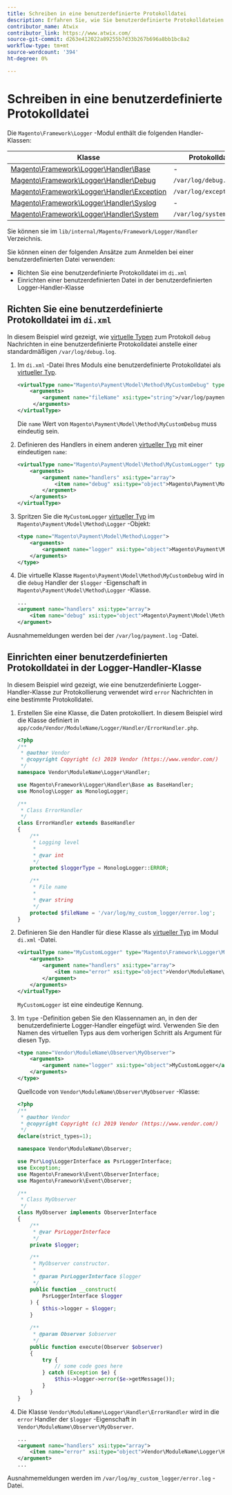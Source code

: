 ```yaml
---
title: Schreiben in eine benutzerdefinierte Protokolldatei
description: Erfahren Sie, wie Sie benutzerdefinierte Protokolldateien einrichten.
contributor_name: Atwix
contributor_link: https://www.atwix.com/
source-git-commit: d263e412022a89255b7d33b267b696a8bb1bc8a2
workflow-type: tm+mt
source-wordcount: '394'
ht-degree: 0%

---
```



# Schreiben in eine benutzerdefinierte Protokolldatei

Die `Magento\Framework\Logger` -Modul enthält die folgenden Handler-Klassen:

| Klasse | Protokolldatei |
| ----- | -------- |
| [Magento\Framework\Logger\Handler\Base][base] | - |
| [Magento\Framework\Logger\Handler\Debug][debug] | `/var/log/debug.log` |
| [Magento\Framework\Logger\Handler\Exception][exception] | `/var/log/exception.log` |
| [Magento\Framework\Logger\Handler\Syslog][syslog] | - |
| [Magento\Framework\Logger\Handler\System][system] | `/var/log/system.log` |

Sie können sie im `lib/internal/Magento/Framework/Logger/Handler` Verzeichnis.

Sie können einen der folgenden Ansätze zum Anmelden bei einer benutzerdefinierten Datei verwenden:

- Richten Sie eine benutzerdefinierte Protokolldatei im `di.xml`
- Einrichten einer benutzerdefinierten Datei in der benutzerdefinierten Logger-Handler-Klasse

## Richten Sie eine benutzerdefinierte Protokolldatei im `di.xml`

In diesem Beispiel wird gezeigt, wie [virtuelle Typen](https://developer.adobe.com/commerce/php/development/build/dependency-injection-file/#virtual-types) zum Protokoll `debug` Nachrichten in eine benutzerdefinierte Protokolldatei anstelle einer standardmäßigen `/var/log/debug.log`.

1. Im `di.xml` -Datei Ihres Moduls eine benutzerdefinierte Protokolldatei als [virtueller Typ](https://developer.adobe.com/commerce/php/development/build/dependency-injection-file/#virtual-types).

   ```xml
   <virtualType name="Magento\Payment\Model\Method\MyCustomDebug" type="Magento\Framework\Logger\Handler\Base">
       <arguments>
           <argument name="fileName" xsi:type="string">/var/log/payment.log</argument>
        </arguments>
   </virtualType>
   ```

   Die `name` Wert von `Magento\Payment\Model\Method\MyCustomDebug` muss eindeutig sein.

1. Definieren des Handlers in einem anderen [virtueller Typ](https://developer.adobe.com/commerce/php/development/build/dependency-injection-file/#virtual-types) mit einer eindeutigen `name`:

   ```xml
   <virtualType name="Magento\Payment\Model\Method\MyCustomLogger" type="Magento\Framework\Logger\Monolog">
       <arguments>
           <argument name="handlers" xsi:type="array">
               <item name="debug" xsi:type="object">Magento\Payment\Model\Method\MyCustomDebug</item>
           </argument>
       </arguments>
   </virtualType>
   ```

1. Spritzen Sie die `MyCustomLogger` [virtueller Typ](https://developer.adobe.com/commerce/php/development/build/dependency-injection-file/#virtual-types) im `Magento\Payment\Model\Method\Logger` -Objekt:

   ```xml
   <type name="Magento\Payment\Model\Method\Logger">
       <arguments>
           <argument name="logger" xsi:type="object">Magento\Payment\Model\Method\MyCustomLogger</argument>
       </arguments>
   </type>
   ```

1. Die virtuelle Klasse `Magento\Payment\Model\Method\MyCustomDebug` wird in die `debug` Handler der `$logger` -Eigenschaft in `Magento\Payment\Model\Method\Logger` -Klasse.

   ```xml
   ...
   <argument name="handlers" xsi:type="array">
       <item name="debug" xsi:type="object">Magento\Payment\Model\Method\MyCustomDebug</item>
   </argument>
   ```

Ausnahmemeldungen werden bei der `/var/log/payment.log` -Datei.

## Einrichten einer benutzerdefinierten Protokolldatei in der Logger-Handler-Klasse

In diesem Beispiel wird gezeigt, wie eine benutzerdefinierte Logger-Handler-Klasse zur Protokollierung verwendet wird `error` Nachrichten in eine bestimmte Protokolldatei.

1. Erstellen Sie eine Klasse, die Daten protokolliert. In diesem Beispiel wird die Klasse definiert in `app/code/Vendor/ModuleName/Logger/Handler/ErrorHandler.php`.

   ```php
   <?php
   /**
    * @author Vendor
    * @copyright Copyright (c) 2019 Vendor (https://www.vendor.com/)
    */
   namespace Vendor\ModuleName\Logger\Handler;
   
   use Magento\Framework\Logger\Handler\Base as BaseHandler;
   use Monolog\Logger as MonologLogger;
   
   /**
    * Class ErrorHandler
    */
   class ErrorHandler extends BaseHandler
   {
       /**
        * Logging level
        *
        * @var int
        */
       protected $loggerType = MonologLogger::ERROR;
   
       /**
        * File name
        *
        * @var string
        */
       protected $fileName = '/var/log/my_custom_logger/error.log';
   }
   ```

1. Definieren Sie den Handler für diese Klasse als [virtueller Typ](https://developer.adobe.com/commerce/php/development/build/dependency-injection-file/#virtual-types) im Modul `di.xml` -Datei.

   ```xml
   <virtualType name="MyCustomLogger" type="Magento\Framework\Logger\Monolog">
       <arguments>
           <argument name="handlers" xsi:type="array">
               <item name="error" xsi:type="object">Vendor\ModuleName\Logger\Handler\ErrorHandler</item>
           </argument>
       </arguments>
   </virtualType>
   ```

   `MyCustomLogger` ist eine eindeutige Kennung.

1. Im `type` -Definition geben Sie den Klassennamen an, in den der benutzerdefinierte Logger-Handler eingefügt wird. Verwenden Sie den Namen des virtuellen Typs aus dem vorherigen Schritt als Argument für diesen Typ.

   ```xml
   <type name="Vendor\ModuleName\Observer\MyObserver">
       <arguments>
           <argument name="logger" xsi:type="object">MyCustomLogger</argument>
       </arguments>
   </type>
   ```

   Quellcode von `Vendor\ModuleName\Observer\MyObserver` -Klasse:

   ```php
   <?php
   /**
    * @author Vendor
    * @copyright Copyright (c) 2019 Vendor (https://www.vendor.com/)
    */
   declare(strict_types=1);
   
   namespace Vendor\ModuleName\Observer;
   
   use Psr\Log\LoggerInterface as PsrLoggerInterface;
   use Exception;
   use Magento\Framework\Event\ObserverInterface;
   use Magento\Framework\Event\Observer;
   
   /**
    * Class MyObserver
    */
   class MyObserver implements ObserverInterface
   {
       /**
        * @var PsrLoggerInterface
        */
       private $logger;
   
       /**
        * MyObserver constructor.
        *
        * @param PsrLoggerInterface $logger
        */
       public function __construct(
           PsrLoggerInterface $logger
       ) {
           $this->logger = $logger;
       }
   
       /**
        * @param Observer $observer
        */
       public function execute(Observer $observer)
       {
           try {
               // some code goes here
           } catch (Exception $e) {
               $this->logger->error($e->getMessage());
           }
       }
   }
   ```

1. Die Klasse `Vendor\ModuleName\Logger\Handler\ErrorHandler` wird in die `error` Handler der `$logger` -Eigenschaft in `Vendor\ModuleName\Observer\MyObserver`.

   ```xml
   ...
   <argument name="handlers" xsi:type="array">
       <item name="error" xsi:type="object">Vendor\ModuleName\Logger\Handler\ErrorHandler</item>
   </argument>
   ...
   ```

Ausnahmemeldungen werden im `/var/log/my_custom_logger/error.log` -Datei.

<!-- link definitions -->

[base]: https://github.com/magento/magento2/blob/2.4/lib/internal/Magento/Framework/Logger/Handler/Base.php
[debug]: https://github.com/magento/magento2/blob/2.4/lib/internal/Magento/Framework/Logger/Handler/Debug.php
[exception]: https://github.com/magento/magento2/blob/2.4/lib/internal/Magento/Framework/Logger/Handler/Exception.php
[syslog]: https://github.com/magento/magento2/blob/2.4/lib/internal/Magento/Framework/Logger/Handler/Syslog.php
[system]: https://github.com/magento/magento2/blob/2.4/lib/internal/Magento/Framework/Logger/Handler/System.php
